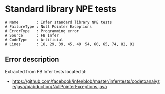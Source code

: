 # Standard library NPE tests

```
# Name        : Infer standard library NPE tests
# FailureType : Null Pointer Exceptions
# ErrorType   : Programming error
# Source      : FB Infer
# CodeType    : Artificial
# Lines       : 18, 29, 39, 45, 49, 54, 60, 65, 74, 82, 91
```

## Error description

Extracted from FB Infer tests located at:

- https://github.com/facebook/infer/blob/master/infer/tests/codetoanalyze/java/biabduction/NullPointerExceptions.java